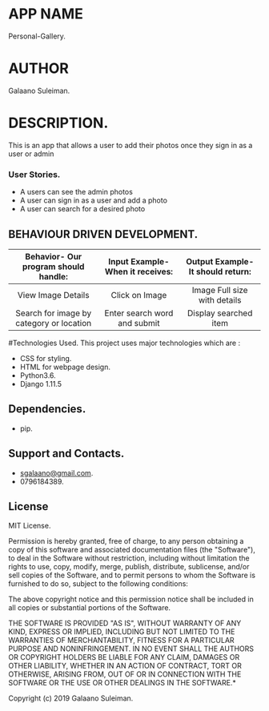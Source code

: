 # APP NAME
Personal-Gallery.
# AUTHOR
Galaano Suleiman.

# DESCRIPTION.
This is an app that allows a user to add their photos once they sign in as a user or admin

### User Stories.
- A users can see the admin photos
- A user can sign in as a user and add a photo
- A user can search for a desired photo


## BEHAVIOUR DRIVEN DEVELOPMENT.

| Behavior- Our program should handle: | Input Example- When it receives: | Output Example- It should return: |
| :-------------: | :-------------: | :-------------: |
| View Image Details | Click on Image  | Image Full size with details |
| Search for image by category or location | Enter search word and submit | Display searched item | 

#Technologies Used.
This project uses major technologies which are :
- CSS for styling.
- HTML for webpage design.
- Python3.6.
- Django 1.11.5

## Dependencies.
- pip.

## Support and Contacts.
 - sgalaano@gmail.com.
 - 0796184389.

## License
 MIT License.

Permission is hereby granted, free of charge, to any person obtaining a copy of this software and associated documentation files (the "Software"), to deal in the Software without restriction, including without limitation the rights to use, copy, modify, merge, publish, distribute, sublicense, and/or sell copies of the Software, and to permit persons to whom the Software is furnished to do so, subject to the following conditions:

The above copyright notice and this permission notice shall be included in all copies or substantial portions of the Software.

THE SOFTWARE IS PROVIDED "AS IS", WITHOUT WARRANTY OF ANY KIND, EXPRESS OR IMPLIED, INCLUDING BUT NOT LIMITED TO THE WARRANTIES OF MERCHANTABILITY, FITNESS FOR A PARTICULAR PURPOSE AND NONINFRINGEMENT. IN NO EVENT SHALL THE AUTHORS OR COPYRIGHT HOLDERS BE LIABLE FOR ANY CLAIM, DAMAGES OR OTHER LIABILITY, WHETHER IN AN ACTION OF CONTRACT, TORT OR OTHERWISE, ARISING FROM, OUT OF OR IN CONNECTION WITH THE SOFTWARE OR THE USE OR OTHER DEALINGS IN THE SOFTWARE.*

Copyright (c) 2019 Galaano Suleiman.